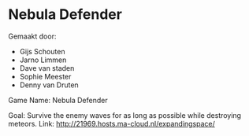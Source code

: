 <h1>Nebula Defender</h1>

Gemaakt door:
- Gijs Schouten
- Jarno Limmen
- Dave van staden
- Sophie Meester
- Denny van Druten

Game Name: Nebula Defender

Goal: Survive the enemy waves for as long as possible while destroying meteors.
Link: http://21969.hosts.ma-cloud.nl/expandingspace/
